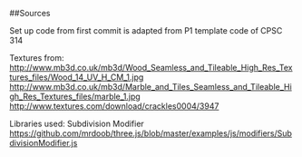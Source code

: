 ##Sources

Set up code from first commit is adapted from P1 template code of CPSC 314

Textures from:
http://www.mb3d.co.uk/mb3d/Wood_Seamless_and_Tileable_High_Res_Textures_files/Wood_14_UV_H_CM_1.jpg
http://www.mb3d.co.uk/mb3d/Marble_and_Tiles_Seamless_and_Tileable_High_Res_Textures_files/marble_1.jpg
http://www.textures.com/download/crackles0004/3947

Libraries used:
Subdivision Modifier
https://github.com/mrdoob/three.js/blob/master/examples/js/modifiers/SubdivisionModifier.js